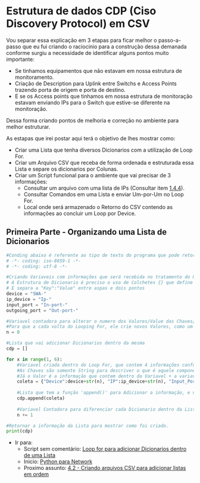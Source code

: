 # Estrutura de dados CDP (Ciso Discovery Protocol) em CSV

Vou separar essa explicação em 3 etapas para ficar melhor o passo-a-passo que eu fui criando o raciocinio para a construção dessa demanada conforme surgiu a necessidade de identificar alguns pontos muito importante:

- Se tinhamos equipamentos que não estavam em nossa estrutura de monitoramento.
- Criação de Description para Uplink entre Switchs e Access Points trazendo porta de origem e porta de destino.
- E se os Access points que tinhamos em nossa estrutura de monitoração estavam enviando IPs para o Switch que estive-se diferente na monitoração.

Dessa forma criando pontos de melhoria e correção no ambiente para melhor estruturar.

As estapas que irei postar aqui terá o objetivo de lhes mostrar como:

- Criar uma Lista que tenha diversos Dicionarios com a utilização de Loop For.
- Criar um Arquivo CSV que receba de forma ordenada e estruturada essa Lista e separe os dicionarios por Colunas.
- Criar um Script funcional para o ambiente que vai precisar de 3 informações:
    - Consultar um arquivo com uma lista de IPs (Consultar item [1.4.4](https://github.com/ozumaru/CiscoDevNet---Python/blob/master/Documents/Material/1.4.4%20-%20Usando%20Lista%20externa%20de%20IP%20para%20acessar%20multiplos%20devices.md)).
    - Consultar Comandos em uma Lista e enviar Um-por-Um no Loop For.
    - Local onde será armazenado o Retorno do CSV contendo as informações ao concluir um Loop por Device.

## Primeira Parte - Organizando uma Lista de Dicionarios

```python
#Conding abaixo é referente ao tipo de texto do programa que pode retornar uma informação especifica do output que precisa identificar, caso contrário gera erro de UTF-8
# -*- coding: iso-8859-1 -*-
# -*- coding: utf-8 -*-

#Criando Variaveis com informações que será recebida no tratamento do Output
# A Estrutura de Dicionario é preciso o uso de Colchetes {} que define que é um dicionário.
# E separa a "Key":"Value" entre aspas e dois pontos
device = "SWA-"
ip_device = "Ip-"
input_port = "In-port-"
outgoing_port = "Out-port-"

#Variavel contadora para alterar o numero dos Valores/Value das Chaves/Keys
#Para que a cada volta do Looping For, ele crie novos Valores, como um novo Dicionario
n = 0

#Lista que vai adicionar Dicionarios dentro da mesma
cdp = []

for x in range(1, 6):
    #Variavel criada dentro do Loop For, que contem 4 informações conforme as variaveis acima.
    #As Chaves são somente String para descriver o que é aquele componente do Valor
    #Já o Valor é a informação que contem dentro da Variavel + a variavel contadora para que a cada Loop adicione uma informação de Valor diferente.
    coleta = {"Device":device+str(n), "IP":ip_device+str(n), "Input_Port":input_port+str(n), "Outgoing_Port":outgoing_port+str(n)}
  
    #Lista que tem a função 'append()' para Adicionar a informação, e não somente substituir a informação existente
    cdp.append(coleta)
    
    #Variavel Contadora para diferenciar cada Dicionario dentro da Lista 
    n += 1

#Retornar a informação da Lista para mostrar como foi criado.
print(cdp)
```

- Ir para: 
    - Script sem comentário: [Loop for para adicionar Dicionarios dentro de uma Lista](https://github.com/ozumaru/CiscoDevNet---Python/blob/master/Documents/Material/4.3%20-%20Coleta%20de%20CDP%20e%20cria%C3%A7%C3%A3o%20de%20CSV%20com%20as%20informa%C3%A7%C3%A3o%20estruturadas.md)
    - Inicio: [Python para Network](https://github.com/ozumaru/CiscoDevNet---Python)
    - Proximo assunto: [4.2 - Criando arquivos CSV para adicionar listas em ordem](https://github.com/ozumaru/CiscoDevNet---Python/blob/master/Documents/Material/4.2%20-%20Criando%20arquivos%20CSV%20para%20adicionar%20listas%20em%20ordem.md)
